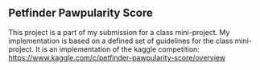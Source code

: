 ## Petfinder Pawpularity Score

This project is a part of my submission for a class mini-project. My implementation is based on a defined set of guidelines for the class mini-project. It is an implementation of the kaggle competition: https://www.kaggle.com/c/petfinder-pawpularity-score/overview
